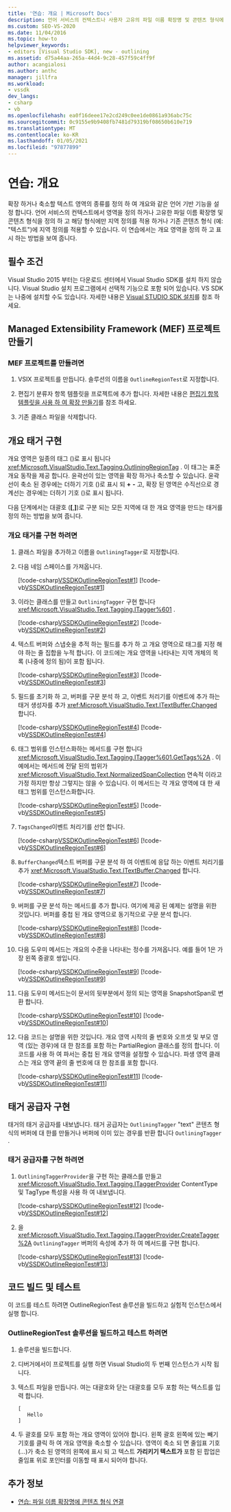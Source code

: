 ```yaml
---
title: '연습: 개요 | Microsoft Docs'
description: 언어 서비스의 컨텍스트나 사용자 고유의 파일 이름 확장명 및 콘텐츠 형식에 대해 개요 영역을 정의 하 고 표시 하는 방법에 대해 알아봅니다.
ms.custom: SEO-VS-2020
ms.date: 11/04/2016
ms.topic: how-to
helpviewer_keywords:
- editors [Visual Studio SDK], new - outlining
ms.assetid: d75a44aa-265a-44d4-9c28-457f59c4ff9f
author: acangialosi
ms.author: anthc
manager: jillfra
ms.workload:
- vssdk
dev_langs:
- csharp
- vb
ms.openlocfilehash: ea0f16deee17e2cd249c0ee1de0861a936abc75c
ms.sourcegitcommit: 0c9155e9b9408fb7481d79319bf08650b610e719
ms.translationtype: MT
ms.contentlocale: ko-KR
ms.lasthandoff: 01/05/2021
ms.locfileid: "97877899"
---
```

# <a name="walkthrough-outlining"></a>연습: 개요
확장 하거나 축소할 텍스트 영역의 종류를 정의 하 여 개요와 같은 언어 기반 기능을 설정 합니다. 언어 서비스의 컨텍스트에서 영역을 정의 하거나 고유한 파일 이름 확장명 및 콘텐츠 형식을 정의 하 고 해당 형식에만 지역 정의를 적용 하거나 기존 콘텐츠 형식 (예: "텍스트")에 지역 정의를 적용할 수 있습니다. 이 연습에서는 개요 영역을 정의 하 고 표시 하는 방법을 보여 줍니다.

## <a name="prerequisites"></a>필수 조건
 Visual Studio 2015 부터는 다운로드 센터에서 Visual Studio SDK를 설치 하지 않습니다. Visual Studio 설치 프로그램에서 선택적 기능으로 포함 되어 있습니다. VS SDK는 나중에 설치할 수도 있습니다. 자세한 내용은 [Visual STUDIO SDK 설치](../extensibility/installing-the-visual-studio-sdk.md)를 참조 하세요.

## <a name="create-a-managed-extensibility-framework-mef-project"></a>Managed Extensibility Framework (MEF) 프로젝트 만들기

### <a name="to-create-a-mef-project"></a>MEF 프로젝트를 만들려면

1. VSIX 프로젝트를 만듭니다. 솔루션의 이름을 `OutlineRegionTest`로 지정합니다.

2. 편집기 분류자 항목 템플릿을 프로젝트에 추가 합니다. 자세한 내용은 [편집기 항목 템플릿을 사용 하 여 확장 만들기](../extensibility/creating-an-extension-with-an-editor-item-template.md)를 참조 하세요.

3. 기존 클래스 파일을 삭제합니다.

## <a name="implement-an-outlining-tagger"></a>개요 태거 구현
 개요 영역은 일종의 태그 ()로 표시 됩니다 <xref:Microsoft.VisualStudio.Text.Tagging.OutliningRegionTag> . 이 태그는 표준 개요 동작을 제공 합니다. 윤곽선이 있는 영역을 확장 하거나 축소할 수 있습니다. 윤곽선이 축소 된 경우에는 더하기 기호 ()로 표시 되 **+** **-** 고, 확장 된 영역은 수직선으로 경계선는 경우에는 더하기 기호 ()로 표시 됩니다.

 다음 단계에서는 대괄호 (**[**,**]**)로 구분 되는 모든 지역에 대 한 개요 영역을 만드는 태거를 정의 하는 방법을 보여 줍니다.

### <a name="to-implement-an-outlining-tagger"></a>개요 태거를 구현 하려면

1. 클래스 파일을 추가하고 이름을 `OutliningTagger`로 지정합니다.

2. 다음 네임 스페이스를 가져옵니다.

     [!code-csharp[VSSDKOutlineRegionTest#1](../extensibility/codesnippet/CSharp/walkthrough-outlining_1.cs)]
     [!code-vb[VSSDKOutlineRegionTest#1](../extensibility/codesnippet/VisualBasic/walkthrough-outlining_1.vb)]

3. 이라는 클래스를 만들고 `OutliningTagger` 구현 합니다 <xref:Microsoft.VisualStudio.Text.Tagging.ITagger%601> .

     [!code-csharp[VSSDKOutlineRegionTest#2](../extensibility/codesnippet/CSharp/walkthrough-outlining_2.cs)]
     [!code-vb[VSSDKOutlineRegionTest#2](../extensibility/codesnippet/VisualBasic/walkthrough-outlining_2.vb)]

4. 텍스트 버퍼와 스냅숏을 추적 하는 필드를 추가 하 고 개요 영역으로 태그를 지정 해야 하는 줄 집합을 누적 합니다. 이 코드에는 개요 영역을 나타내는 지역 개체의 목록 (나중에 정의 됨)이 포함 됩니다.

     [!code-csharp[VSSDKOutlineRegionTest#3](../extensibility/codesnippet/CSharp/walkthrough-outlining_3.cs)]
     [!code-vb[VSSDKOutlineRegionTest#3](../extensibility/codesnippet/VisualBasic/walkthrough-outlining_3.vb)]

5. 필드를 초기화 하 고, 버퍼를 구문 분석 하 고, 이벤트 처리기를 이벤트에 추가 하는 태거 생성자를 추가 <xref:Microsoft.VisualStudio.Text.ITextBuffer.Changed> 합니다.

     [!code-csharp[VSSDKOutlineRegionTest#4](../extensibility/codesnippet/CSharp/walkthrough-outlining_4.cs)]
     [!code-vb[VSSDKOutlineRegionTest#4](../extensibility/codesnippet/VisualBasic/walkthrough-outlining_4.vb)]

6. 태그 범위를 인스턴스화하는 메서드를 구현 합니다 <xref:Microsoft.VisualStudio.Text.Tagging.ITagger%601.GetTags%2A> . 이 예에서는 메서드에 전달 된의 범위가 <xref:Microsoft.VisualStudio.Text.NormalizedSpanCollection> 연속적 이라고 가정 하지만 항상 그렇지는 않을 수 있습니다. 이 메서드는 각 개요 영역에 대 한 새 태그 범위를 인스턴스화합니다.

     [!code-csharp[VSSDKOutlineRegionTest#5](../extensibility/codesnippet/CSharp/walkthrough-outlining_5.cs)]
     [!code-vb[VSSDKOutlineRegionTest#5](../extensibility/codesnippet/VisualBasic/walkthrough-outlining_5.vb)]

7. `TagsChanged`이벤트 처리기를 선언 합니다.

     [!code-csharp[VSSDKOutlineRegionTest#6](../extensibility/codesnippet/CSharp/walkthrough-outlining_6.cs)]
     [!code-vb[VSSDKOutlineRegionTest#6](../extensibility/codesnippet/VisualBasic/walkthrough-outlining_6.vb)]

8. `BufferChanged`텍스트 버퍼를 구문 분석 하 여 이벤트에 응답 하는 이벤트 처리기를 추가 <xref:Microsoft.VisualStudio.Text.ITextBuffer.Changed> 합니다.

     [!code-csharp[VSSDKOutlineRegionTest#7](../extensibility/codesnippet/CSharp/walkthrough-outlining_7.cs)]
     [!code-vb[VSSDKOutlineRegionTest#7](../extensibility/codesnippet/VisualBasic/walkthrough-outlining_7.vb)]

9. 버퍼를 구문 분석 하는 메서드를 추가 합니다. 여기에 제공 된 예제는 설명을 위한 것입니다. 버퍼를 중첩 된 개요 영역으로 동기적으로 구문 분석 합니다.

     [!code-csharp[VSSDKOutlineRegionTest#8](../extensibility/codesnippet/CSharp/walkthrough-outlining_8.cs)]
     [!code-vb[VSSDKOutlineRegionTest#8](../extensibility/codesnippet/VisualBasic/walkthrough-outlining_8.vb)]

10. 다음 도우미 메서드는 개요의 수준을 나타내는 정수를 가져옵니다. 예를 들어 1은 가장 왼쪽 중괄호 쌍입니다.

     [!code-csharp[VSSDKOutlineRegionTest#9](../extensibility/codesnippet/CSharp/walkthrough-outlining_9.cs)]
     [!code-vb[VSSDKOutlineRegionTest#9](../extensibility/codesnippet/VisualBasic/walkthrough-outlining_9.vb)]

11. 다음 도우미 메서드는이 문서의 뒷부분에서 정의 되는 영역을 SnapshotSpan로 변환 합니다.

     [!code-csharp[VSSDKOutlineRegionTest#10](../extensibility/codesnippet/CSharp/walkthrough-outlining_10.cs)]
     [!code-vb[VSSDKOutlineRegionTest#10](../extensibility/codesnippet/VisualBasic/walkthrough-outlining_10.vb)]

12. 다음 코드는 설명을 위한 것입니다. 개요 영역 시작의 줄 번호와 오프셋 및 부모 영역 (있는 경우)에 대 한 참조를 포함 하는 PartialRegion 클래스를 정의 합니다. 이 코드를 사용 하 여 파서는 중첩 된 개요 영역을 설정할 수 있습니다. 파생 영역 클래스는 개요 영역 끝의 줄 번호에 대 한 참조를 포함 합니다.

     [!code-csharp[VSSDKOutlineRegionTest#11](../extensibility/codesnippet/CSharp/walkthrough-outlining_11.cs)]
     [!code-vb[VSSDKOutlineRegionTest#11](../extensibility/codesnippet/VisualBasic/walkthrough-outlining_11.vb)]

## <a name="implement-a-tagger-provider"></a>태거 공급자 구현
 태거의 태거 공급자를 내보냅니다. 태거 공급자는 `OutliningTagger` "text" 콘텐츠 형식의 버퍼에 대 한를 만들거나 버퍼에 이미 있는 경우를 반환 합니다 `OutliningTagger` .

### <a name="to-implement-a-tagger-provider"></a>태거 공급자를 구현 하려면

1. `OutliningTaggerProvider`을 구현 하는 클래스를 만들고 <xref:Microsoft.VisualStudio.Text.Tagging.ITaggerProvider> ContentType 및 TagType 특성을 사용 하 여 내보냅니다.

     [!code-csharp[VSSDKOutlineRegionTest#12](../extensibility/codesnippet/CSharp/walkthrough-outlining_12.cs)]
     [!code-vb[VSSDKOutlineRegionTest#12](../extensibility/codesnippet/VisualBasic/walkthrough-outlining_12.vb)]

2. 을 <xref:Microsoft.VisualStudio.Text.Tagging.ITaggerProvider.CreateTagger%2A> `OutliningTagger` 버퍼의 속성에 추가 하 여 메서드를 구현 합니다.

     [!code-csharp[VSSDKOutlineRegionTest#13](../extensibility/codesnippet/CSharp/walkthrough-outlining_13.cs)]
     [!code-vb[VSSDKOutlineRegionTest#13](../extensibility/codesnippet/VisualBasic/walkthrough-outlining_13.vb)]

## <a name="build-and-test-the-code"></a>코드 빌드 및 테스트
 이 코드를 테스트 하려면 OutlineRegionTest 솔루션을 빌드하고 실험적 인스턴스에서 실행 합니다.

### <a name="to-build-and-test-the-outlineregiontest-solution"></a>OutlineRegionTest 솔루션을 빌드하고 테스트 하려면

1. 솔루션을 빌드합니다.

2. 디버거에서이 프로젝트를 실행 하면 Visual Studio의 두 번째 인스턴스가 시작 됩니다.

3. 텍스트 파일을 만듭니다. 여는 대괄호와 닫는 대괄호를 모두 포함 하는 텍스트를 입력 합니다.

    ```
    [
       Hello
    ]
    ```

4. 두 괄호를 모두 포함 하는 개요 영역이 있어야 합니다. 왼쪽 괄호 왼쪽에 있는 빼기 기호를 클릭 하 여 개요 영역을 축소할 수 있습니다. 영역이 축소 되 면 줄임표 기호 (*...*)가 축소 된 영역의 왼쪽에 표시 되 고 텍스트 **가리키기 텍스트가** 포함 된 팝업은 줄임표 위로 포인터를 이동할 때 표시 되어야 합니다.

## <a name="see-also"></a>추가 정보
- [연습: 파일 이름 확장명에 콘텐츠 형식 연결](../extensibility/walkthrough-linking-a-content-type-to-a-file-name-extension.md)
